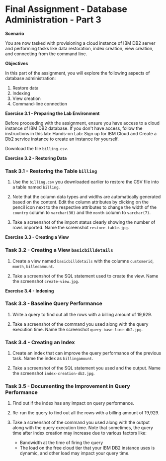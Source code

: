 # Final Assignment - Database Administration - Part 3

**Scenario**

You are now tasked with provisioning a cloud instance of IBM DB2 server and performing tasks like data restoration, index creation, view creation, and connecting from the command line.

**Objectives**

In this part of the assignment, you will explore the following aspects of database administration:

1. Restore data
2. Indexing
3. View creation
4. Command-line connection

**Exercise 3.1 - Preparing the Lab Environment**

Before proceeding with the assignment, ensure you have access to a cloud instance of IBM DB2 database. If you don't have access, follow the instructions in this lab: Hands-on Lab: Sign up for IBM Cloud and Create a Db2 service instance to create an instance for yourself.

Download the file `billing.csv`.

**Exercise 3.2 - Restoring Data**

### Task 3.1 - Restoring the Table `billing`

1. Use the `billing.csv` you downloaded earlier to restore the CSV file into a table named `billing`.

2. Note that the column data types and widths are automatically generated based on the content. Edit the column attributes by clicking on the pencil icon next to the respective attributes to change the width of the `country` column to `varchar(30)` and the `month` column to `varchar(7)`.

3. Take a screenshot of the import status clearly showing the number of rows imported. Name the screenshot `restore-table.jpg`.

**Exercise 3.3 - Creating a View**

### Task 3.2 - Creating a View `basicbilldetails`

1. Create a view named `basicbilldetails` with the columns `customerid`, `month`, `billedamount`.

2. Take a screenshot of the SQL statement used to create the view. Name the screenshot `create-view.jpg`.

**Exercise 3.4 - Indexing**

### Task 3.3 - Baseline Query Performance

1. Write a query to find out all the rows with a billing amount of 19,929.

2. Take a screenshot of the command you used along with the query execution time. Name the screenshot `query-base-line-db2.jpg`.

### Task 3.4 - Creating an Index

1. Create an index that can improve the query performance of the previous task. Name the index as `billingamount`.

2. Take a screenshot of the SQL statement you used and the output. Name the screenshot `index-creation-db2.jpg`.

### Task 3.5 - Documenting the Improvement in Query Performance

1. Find out if the index has any impact on query performance.

2. Re-run the query to find out all the rows with a billing amount of 19,929.

3. Take a screenshot of the command you used along with the output along with the query execution time. Note that sometimes, the query time after index creation may increase due to various factors like:

   * Bandwidth at the time of firing the query
   * The load on the free cloud tier that your IBM DB2 instance uses is dynamic, and other load may impact your query time.
